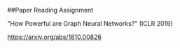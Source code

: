 ##Paper Reading Assignment

"How Powerful are Graph Neural Networks?" (ICLR 2019)

https://arxiv.org/abs/1810.00826